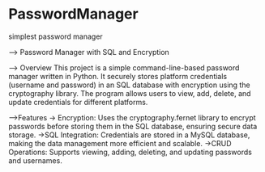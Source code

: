 # PasswordManager
simplest password manager

--> Password Manager with SQL and Encryption

--> Overview
    This project is a simple command-line-based password manager written in Python. It securely stores platform credentials (username and password) in an SQL database with encryption using the cryptography        library. The program allows users to view, add, delete, and update credentials for different platforms.

-->Features
  -> Encryption: Uses the cryptography.fernet library to encrypt passwords before storing them in the SQL database, ensuring secure data storage.
  ->SQL Integration: Credentials are stored in a MySQL database, making the data management more efficient and scalable.
  ->CRUD Operations: Supports viewing, adding, deleting, and updating passwords and usernames.
